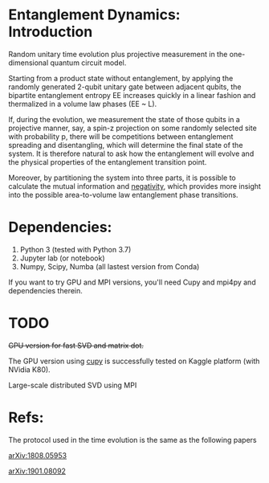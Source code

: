 # Entanglement Dynamics: Introduction
Random unitary time evolution plus projective measurement in the one-dimensional quantum circuit model.

Starting from a product state without entanglement, by applying the randomly generated 2-qubit unitary gate between adjacent qubits, the bipartite entanglement entropy EE increases quickly in a linear fashion and thermalized in a volume law phases (EE ~ L).

If, during the evolution, we measurement the state of those qubits in a projective manner, say, a spin-z projection on some randomly selected site with probability p, there will be competitions between entanglement spreading and disentangling, which will determine the final state of the system. It is therefore natural to ask how the entanglement will evolve and 
the physical properties of the entanglement transition point.


Moreover, by partitioning the system into three parts, it is possible to calculate the mutual information 
and [negativity](https://en.wikipedia.org/wiki/Negativity_(quantum_mechanics)), which provides more insight into the possible area-to-volume law entanglement phase transitions.

<!-- 
When the system size L is large, it is possible to make the approximation that only keeps a few O(L)
largest singular values in computing the entanglement entropy. This approximation works well even at the entanglement transition critical point where the entanglement scales as log(L).
 -->
# Dependencies:
1. Python 3 (tested with Python 3.7)
2. Jupyter lab (or notebook)
3. Numpy, Scipy, Numba (all lastest version from Conda)

If you want to try GPU and MPI versions,
you'll need Cupy and mpi4py and dependencies therein.

# TODO
~~GPU version for fast SVD and matrix dot.~~

The GPU version using [cupy](https://cupy.chainer.org/) is successfully tested on Kaggle platform (with NVidia K80). 

Large-scale distributed SVD using MPI

# Refs:
The protocol used in the time evolution is the same as the following papers

[arXiv:1808.05953](https://arxiv.org/abs/1808.05953)

[arXiv:1901.08092](https://arxiv.org/abs/1901.08092)
